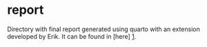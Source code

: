 # report

Directory with final report generated using quarto with an extension developed by Erik. It can be found in [here] [1].

[1]: https://github.com/NBISweden/nbis-templates-quarto
